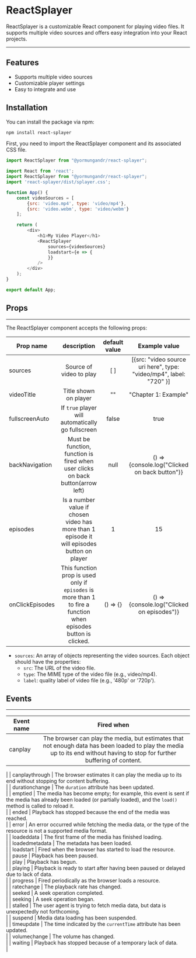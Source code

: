 # ReactSplayer

ReactSplayer is a customizable React component for playing video files. It supports multiple video sources and offers
easy integration into your React projects.

---

## Features

- Supports multiple video sources
- Customizable player settings
- Easy to integrate and use

## Installation

You can install the package via npm:

```bash
npm install react-splayer
```

First, you need to import the ReactSplayer component and its associated CSS file.

```javascript
import ReactSplayer from "@yormungandr/react-splayer";
```

```javascript
import React from 'react';
import ReactSplayer from "@yormungandr/react-splayer";
import 'react-splayer/dist/splayer.css';

function App() {
    const videoSources = [
        {src: 'video.mp4', type: 'video/mp4'},
        {src: 'video.webm', type: 'video/webm'}
    ];

    return (
        <div>
            <h1>My Video Player</h1>
            <ReactSplayer
                sources={videoSources}
                loadstart={e => {
                }}
            />
        </div>
    );
}

export default App;

```

## Props

---

The ReactSplayer component accepts the following props:

| Prop name       |                                                   description                                                    | default value |                           Example value                            |
|-----------------|:----------------------------------------------------------------------------------------------------------------:|:-------------:|:------------------------------------------------------------------:|
| sources         |                                             Source of video to play                                              |      [ ]      | [{src: "video source uri here", type: "video/mp4", label: "720" }] |
| videoTitle      |                                              Title shown on player                                               |      ""       |                        "Chapter 1: Example"                        |
| fullscreenAuto  |                                If `true` player will automatically go fullscreen                                 |     false     |                                true                                |
| backNavigation  |                 Must be function, function is fired when user clicks on back button(arrow left)                  |     null      |           () => {console.log("Clicked on back button")}            |
| episodes        |           Is a number value if chosen video has more than 1 episode it will episodes button on player            |       1       |                                 15                                 |
| onClickEpisodes | This function prop is used only if `episodes` is more than 1 to fire a function when episodes button is clicked. |   () => {}    |             () => {console.log("Clicked on episodes")}             |

- `sources`: An array of objects representing the video sources. Each object should have the properties:
    - `src`: The URL of the video file.
    - `type`: The MIME type of the video file (e.g., video/mp4).
    - `label`: quality label of video file (e.g., '480p' or '720p').

## Events

---

| Event name     |                                                                                 Fired when                                                                                  |
|----------------|:---------------------------------------------------------------------------------------------------------------------------------------------------------------------------:|
| canplay        | The browser can play the media, but estimates that not enough data has been loaded to play the media up to its end without having to stop for further buffering of content. 
|
| canplaythrough |                                      The browser estimates it can play the media up to its end without stopping for content buffering.                                      
|
| durationchange |                                                                 The `duration` attribute has been updated.                                                                  
|
| emptied        |   The media has become empty; for example, this event is sent if the media has already been loaded (or partially loaded), and the `load()` method is called to reload it.   
|
| ended          |                                                       Playback has stopped because the end of the media was reached.                                                        
|
| error          |                                An error occurred while fetching the media data, or the type of the resource is not a supported media format.                                
|
| loadeddata     |                                                             The first frame of the media has finished loading.                                                              
|
| loadedmetadata |                                                                        The metadata has been loaded.                                                                        
|
| loadstart      |                                                          Fired when the browser has started to load the resource.                                                           
|
| pause          |                                                                          Playback has been paused.                                                                          
|
| play           |                                                                             Playback has begun.                                                                             
|
| playing        |                                             Playback is ready to start after having been paused or delayed due to lack of data.                                             
|
| progress       |                                                             Fired periodically as the browser loads a resource.                                                             
|
| ratechange     |                                                                       The playback rate has changed.                                                                        
|
| seeked         |                                                                         A seek operation completed.                                                                         
|
| seeking        |                                                                           A seek operation began.                                                                           
|
| stalled        |                                           The user agent is trying to fetch media data, but data is unexpectedly not forthcoming.                                           
|
| suspend        |                                                                   Media data loading has been suspended.                                                                    
|
| timeupdate     |                                                     The time indicated by the `currentTime` attribute has been updated.                                                     
|
| volumechange   |                                                                           The volume has changed.                                                                           
|
| waiting        |                                                          Playback has stopped because of a temporary lack of data.                                                          
|
